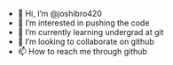 - 👋 Hi, I’m @joshibro420
- 👀 I’m interested in pushing the code
- 🌱 I’m currently learning undergrad at git
- 💞️ I’m looking to collaborate on github
- 📫 How to reach me through github
<!---
joshibro420/joshibro420 is a ✨ special ✨ repository because its `README.md` (this file) appears on your GitHub profile.
You can click the Preview link to take a look at your changes.
--->
